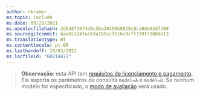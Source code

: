 ```yaml
---
author: nkramer
ms.topic: include
ms.date: 09/23/2021
ms.openlocfilehash: 2d548f19f449c3ba28490b8825c8ca0de03d7489
ms.sourcegitcommit: 6ae8c124fac63a195ccf516c9cff739f730b6b13
ms.translationtype: HT
ms.contentlocale: pt-BR
ms.lasthandoff: 10/02/2021
ms.locfileid: "60214472"
---
```

<!-- markdownlint-disable MD041-->


>**Observação**: esta API tem [requisitos de licenciamento e pagamento](/graph/teams-licenses).
> Ela suporta os parâmetros de consulta `model=A` e `model=B`.
> Se nenhum modelo for especificado, o [modo de avaliação](/graph/teams-licenses#evaluation-mode-default-requirements) será usado.
